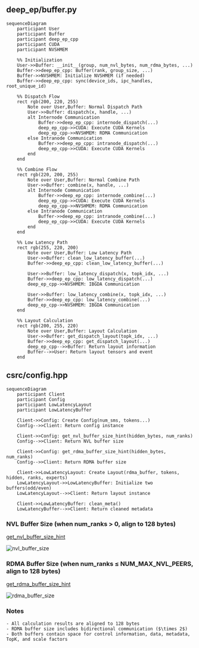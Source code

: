 ## deep_ep/buffer.py
```mermaid
sequenceDiagram
    participant User
    participant Buffer
    participant deep_ep_cpp
    participant CUDA
    participant NVSHMEM

    %% Initialization
    User->>Buffer: __init__(group, num_nvl_bytes, num_rdma_bytes, ...)
    Buffer->>deep_ep_cpp: Buffer(rank, group_size, ...)
    Buffer->>NVSHMEM: Initialize NVSHMEM (if needed)
    Buffer->>deep_ep_cpp: sync(device_ids, ipc_handles, root_unique_id)

    %% Dispatch Flow
    rect rgb(200, 220, 255)
        Note over User,Buffer: Normal Dispatch Path
        User->>Buffer: dispatch(x, handle, ...)
        alt Internode Communication
            Buffer->>deep_ep_cpp: internode_dispatch(...)
            deep_ep_cpp->>CUDA: Execute CUDA Kernels
            deep_ep_cpp->>NVSHMEM: RDMA Communication
        else Intranode Communication
            Buffer->>deep_ep_cpp: intranode_dispatch(...)
            deep_ep_cpp->>CUDA: Execute CUDA Kernels
        end
    end

    %% Combine Flow
    rect rgb(220, 200, 255)
        Note over User,Buffer: Normal Combine Path
        User->>Buffer: combine(x, handle, ...)
        alt Internode Communication
            Buffer->>deep_ep_cpp: internode_combine(...)
            deep_ep_cpp->>CUDA: Execute CUDA Kernels
            deep_ep_cpp->>NVSHMEM: RDMA Communication
        else Intranode Communication
            Buffer->>deep_ep_cpp: intranode_combine(...)
            deep_ep_cpp->>CUDA: Execute CUDA Kernels
        end
    end

    %% Low Latency Path
    rect rgb(255, 220, 200)
        Note over User,Buffer: Low Latency Path
        User->>Buffer: clean_low_latency_buffer(...)
        Buffer->>deep_ep_cpp: clean_low_latency_buffer(...)
        
        User->>Buffer: low_latency_dispatch(x, topk_idx, ...)
        Buffer->>deep_ep_cpp: low_latency_dispatch(...)
        deep_ep_cpp->>NVSHMEM: IBGDA Communication
        
        User->>Buffer: low_latency_combine(x, topk_idx, ...)
        Buffer->>deep_ep_cpp: low_latency_combine(...)
        deep_ep_cpp->>NVSHMEM: IBGDA Communication
    end

    %% Layout Calculation
    rect rgb(200, 255, 220)
        Note over User,Buffer: Layout Calculation
        User->>Buffer: get_dispatch_layout(topk_idx, ...)
        Buffer->>deep_ep_cpp: get_dispatch_layout(...)
        deep_ep_cpp-->>Buffer: Return layout information
        Buffer-->>User: Return layout tensors and event
    end
```

## csrc/config.hpp
```mermaid
sequenceDiagram
    participant Client
    participant Config
    participant LowLatencyLayout
    participant LowLatencyBuffer

    Client->>Config: Create Config(num_sms, tokens...)
    Config-->>Client: Return config instance

    Client->>Config: get_nvl_buffer_size_hint(hidden_bytes, num_ranks)
    Config-->>Client: Return NVL buffer size

    Client->>Config: get_rdma_buffer_size_hint(hidden_bytes, num_ranks)
    Config-->>Client: Return RDMA buffer size

    Client->>LowLatencyLayout: Create Layout(rdma_buffer, tokens, hidden, ranks, experts)
    LowLatencyLayout->>LowLatencyBuffer: Initialize two buffers(odd/even)
    LowLatencyLayout-->>Client: Return layout instance

    Client->>LowLatencyBuffer: clean_meta()
    LowLatencyBuffer-->>Client: Return cleaned metadata
```

### NVL Buffer Size (when num_ranks > 0, align to 128 bytes)
[get_nvl_buffer_size_hint](https://github.com/liz-badada/DeepEP/blob/deepep_study/csrc/config.hpp#L45-L65)
<!-- ```math
\begin{aligned}
\text{NVL\_Buffer\_Size} = \frac{((C \times R_{nvl} \times S_{total}) + 127 ) \times 128}{128}
\end{aligned}
```
where:
```math
\begin{aligned}
& C = \text{num\_channels} = \frac{\text{num\_sms}}{2} \\
& R_{nvl} = \min(\text{num\_ranks}, \text{NUM\_MAX\_NVL\_PEERS}) \\
& S_{total} = (2R_{rdma} + 3) \times \text{sizeof(int)} + T_{recv} \times (S_{data} + S_{meta} + S_{topk} + S_{scale}) \\
& R_{rdma} = \max(\frac{\text{num\_ranks}}{\text{NUM\_MAX\_NVL\_PEERS}}, 1) \\
& T_{recv} = \text{num\_max\_nvl\_chunked\_recv\_tokens} \\
& S_{data} = \text{hidden\_bytes} \\
& S_{meta} = \text{source\_meta\_bytes} \\
& S_{topk} = 128 \times (\text{sizeof(int64\_t)} + \text{sizeof(float)}) \\
& S_{scale} = 128 \times \text{sizeof(float)}
\end{aligned}
``` -->
![nvl_buffer_size](./figures/nvl_buffer_size.png)

### RDMA Buffer Size (when num_ranks ≤ NUM_MAX_NVL_PEERS, align to 128 bytes)
[get_rdma_buffer_size_hint](https://github.com/liz-badada/DeepEP/blob/deepep_study/csrc/config.hpp#L67-L91)
<!-- ```math
\begin{aligned}
& \text{RDMA\_Buffer\_Size} = \frac{((C \times R_{rdma} \times 2S_{total}) + 127 ) \times 128}{128}
\end{aligned}
```
where:
```math
\begin{aligned}
& C = \text{num\_channels} = \frac{\text{num\_sms}}{2} \\
& R_{rdma} = \frac{\text{num\_ranks}}{\text{NUM\_MAX\_NVL\_PEERS}} \\
& S_{total} = (2N_{nvl} + 2) \times \text{sizeof(int)} + \quad T_{recv} \times (S_{data} + S_{meta} + S_{topk} + S_{scale} + S_{int4}) \\
& N_{nvl} = \text{NUM\_MAX\_NVL\_PEERS} \\
& T_{recv} = \text{num\_max\_rdma\_chunked\_recv\_tokens} \\
& S_{data} = \text{hidden\_bytes} \\
& S_{meta} = \text{source\_meta\_bytes} \\
& S_{topk} = 128 \times (\text{sizeof(int64\_t)} + \text{sizeof(float)}) \\
& S_{scale} = 128 \times \text{sizeof(float)} \\
& S_{int4} = \text{sizeof(int4)}
\end{aligned}
``` -->
![rdma_buffer_size](./figures/rdma_buffer_size.png)

### Notes
    - All calculation results are aligned to 128 bytes
    - RDMA buffer size includes bidirectional communication ($\times 2$)
    - Both buffers contain space for control information, data, metadata, TopK, and scale factors